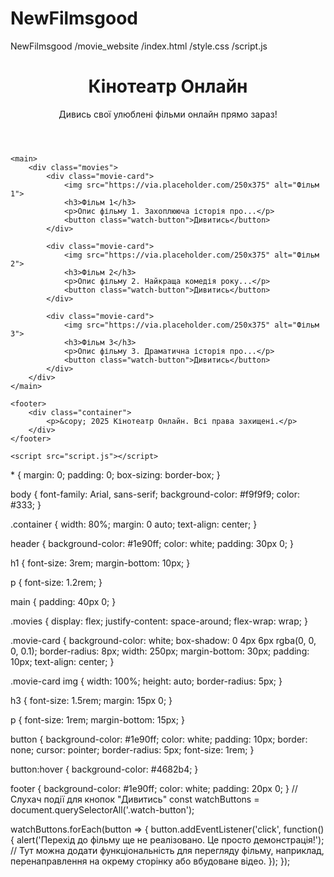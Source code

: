# NewFilmsgood
NewFilmsgood
/movie_website
  /index.html
  /style.css
  /script.js
<!DOCTYPE html>
<html lang="uk">
<head>
    <meta charset="UTF-8">
    <meta name="viewport" content="width=device-width, initial-scale=1.0">
    <title>Перегляд Фільмів</title>
    <link rel="stylesheet" href="style.css">
</head>
<body>
    <header>
        <div class="container">
            <h1>Кінотеатр Онлайн</h1>
            <p>Дивись свої улюблені фільми онлайн прямо зараз!</p>
        </div>
    </header>

    <main>
        <div class="movies">
            <div class="movie-card">
                <img src="https://via.placeholder.com/250x375" alt="Фільм 1">
                <h3>Фільм 1</h3>
                <p>Опис фільму 1. Захоплююча історія про...</p>
                <button class="watch-button">Дивитись</button>
            </div>

            <div class="movie-card">
                <img src="https://via.placeholder.com/250x375" alt="Фільм 2">
                <h3>Фільм 2</h3>
                <p>Опис фільму 2. Найкраща комедія року...</p>
                <button class="watch-button">Дивитись</button>
            </div>

            <div class="movie-card">
                <img src="https://via.placeholder.com/250x375" alt="Фільм 3">
                <h3>Фільм 3</h3>
                <p>Опис фільму 3. Драматична історія про...</p>
                <button class="watch-button">Дивитись</button>
            </div>
        </div>
    </main>

    <footer>
        <div class="container">
            <p>&copy; 2025 Кінотеатр Онлайн. Всі права захищені.</p>
        </div>
    </footer>

    <script src="script.js"></script>
</body>
</html>
* {
    margin: 0;
    padding: 0;
    box-sizing: border-box;
}

body {
    font-family: Arial, sans-serif;
    background-color: #f9f9f9;
    color: #333;
}

.container {
    width: 80%;
    margin: 0 auto;
    text-align: center;
}

header {
    background-color: #1e90ff;
    color: white;
    padding: 30px 0;
}

h1 {
    font-size: 3rem;
    margin-bottom: 10px;
}

p {
    font-size: 1.2rem;
}

main {
    padding: 40px 0;
}

.movies {
    display: flex;
    justify-content: space-around;
    flex-wrap: wrap;
}

.movie-card {
    background-color: white;
    box-shadow: 0 4px 6px rgba(0, 0, 0, 0.1);
    border-radius: 8px;
    width: 250px;
    margin-bottom: 30px;
    padding: 10px;
    text-align: center;
}

.movie-card img {
    width: 100%;
    height: auto;
    border-radius: 5px;
}

h3 {
    font-size: 1.5rem;
    margin: 15px 0;
}

p {
    font-size: 1rem;
    margin-bottom: 15px;
}

button {
    background-color: #1e90ff;
    color: white;
    padding: 10px;
    border: none;
    cursor: pointer;
    border-radius: 5px;
    font-size: 1rem;
}

button:hover {
    background-color: #4682b4;
}

footer {
    background-color: #1e90ff;
    color: white;
    padding: 20px 0;
}
// Слухач події для кнопок "Дивитись"
const watchButtons = document.querySelectorAll('.watch-button');

watchButtons.forEach(button => {
    button.addEventListener('click', function() {
        alert('Перехід до фільму ще не реалізовано. Це просто демонстрація!');
        // Тут можна додати функціональність для перегляду фільму, наприклад, перенаправлення на окрему сторінку або вбудоване відео.
    });
});
